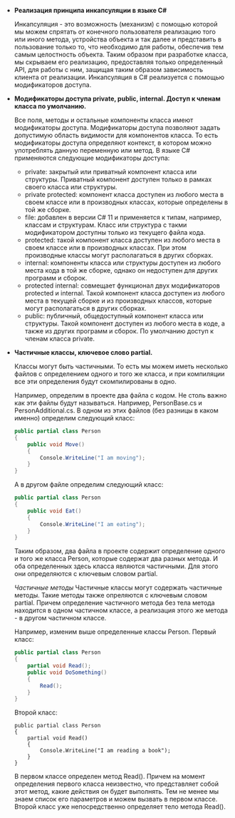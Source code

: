 - **Реализация принципа инкапсуляции в языке C#**

	Инкапсуляция - это возможность (механизм) с помощью которой мы можем спрятать от конечного пользователя реализацию того или иного метода, устройства объекта и так далее и представить в пользование только то, что необходимо для работы, обеспечив тем самым целостность объекта.
	Таким образом при разработке класса,  мы скрываем его реализацию, предоставляя только определенный API, для работы с ним, защищая таким образом зависимость клиента от реализации.
	Инкапсуляция в C# реализуется с помощью модификаторов доступа.
- **Модификаторы доступа private, public, internal. Доступ к членам класса по умолчанию.** 

	Все поля, методы и остальные компоненты класса имеют модификаторы доступа. Модификаторы доступа позволяют задать допустимую область видимости для компонентов класса. То есть модификаторы доступа определяют контекст, в котором можно употреблять данную переменную или метод.
	В языке C# применяются следующие модификаторы доступа:
	- private: закрытый или приватный компонент класса или структуры. Приватный компонент доступен только в рамках своего класса или структуры.
	- private protected: компонент класса доступен из любого места в своем классе или в производных классах, которые определены в той же сборке.
	- file: добавлен в версии C# 11 и применяется к типам, например, классам и структурам. Класс или структура с такми модификатором доступны только из текущего файла кода.
	- protected: такой компонент класса доступен из любого места в своем классе или в производных классах. При этом производные классы могут располагаться в других сборках.
	- internal: компоненты класса или структуры доступен из любого места кода в той же сборке, однако он недоступен для других программ и сборок.
	- protected internal: совмещает функционал двух модификаторов protected и internal. Такой компонент класса доступен из любого места в текущей сборке и из производных классов, которые могут располагаться в других сборках.
	- public: публичный, общедоступный компонент класса или структуры. Такой компонент доступен из любого места в коде, а также из других программ и сборок.
	По умолчанию доступ к членам класса private.
- **Частичные классы, ключевое слово partial.**

	Классы могут быть частичными. То есть мы можем иметь несколько файлов с определением одного и того же класса, и при компиляции все эти определения будут скомпилированы в одно.

	Например, определим в проекте два файла с кодом. Не столь важно как эти файлы будут называться. Например, PersonBase.cs и PersonAdditional.cs. В одном из этих файлов (без разницы в каком именно) определим следующий класс:
	```c#
	public partial class Person
	{
		public void Move()
		{
			Console.WriteLine("I am moving");
		}
	}
	```
	А в другом файле определим следующий класс:
	```c#
	public partial class Person
	{
		public void Eat()
	    {
	        Console.WriteLine("I am eating");
	    }
	}
	```
	Таким образом, два файла в проекте содержит определение одного и того же класса Person, которые содержат два разных метода. И оба определенных здесь класса являются частичными. Для этого они определяются с ключевым словом partial.
	
	*Частичные методы*
	Частичные классы могут содержать частичные методы. Такие методы также опреляются с ключевым словом partial. Причем определение частичного метода без тела метода находится в одном частичном классе, а реализация этого же метода - в другом частичном классе.

	Например, изменим выше определенные классы Person. Первый класс:
	```c#
	public partial class Person
	{
	    partial void Read();
	    public void DoSomething()
	    {
	        Read();
	    }
	}
	```
	Второй класс:
	```
	public partial class Person
	{
	    partial void Read()
	    {
	        Console.WriteLine("I am reading a book");
	    }
	}
	```
	В первом классе определен метод Read(). Причем на момент определения первого класса неизвестно, что представляет собой этот метод, какие действия он будет выполнять. Тем не менее мы знаем список его параметров и можем вызвать в первом классе. Второй класс уже непосредственно определяет тело метода Read().